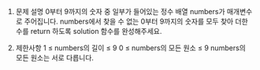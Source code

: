 1. 문제 설명
   0부터 9까지의 숫자 중 일부가 들어있는 정수 배열 numbers가 매개변수로 주어집니다. numbers에서 찾을 수 없는 0부터 9까지의 숫자를 모두 찾아 더한 수를 return 하도록 solution 함수를 완성해주세요.

2. 제한사항
   1 ≤ numbers의 길이 ≤ 9
   0 ≤ numbers의 모든 원소 ≤ 9
   numbers의 모든 원소는 서로 다릅니다.
